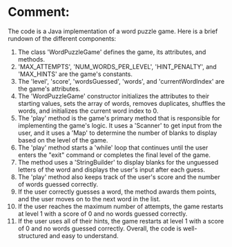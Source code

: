 # Comment:

The code is a Java implementation of a word puzzle game. Here is a brief rundown of the different components:

1. The class 'WordPuzzleGame' defines the game, its attributes, and methods.
2. 'MAX_ATTEMPTS', 'NUM_WORDS_PER_LEVEL', 'HINT_PENALTY', and 'MAX_HINTS' are the game's constants.
3. The 'level', 'score', 'wordsGuessed', 'words', and 'currentWordIndex' are the game's attributes.
4. The 'WordPuzzleGame' constructor initializes the attributes to their starting values, sets the array of words, removes duplicates, shuffles the words, and initializes the current word index to 0.
5. The 'play' method is the game's primary method that is responsible for implementing the game's logic. It uses a 'Scanner' to get input from the user, and it uses a 'Map' to determine the number of blanks to display based on the level of the game.
6. The 'play' method starts a 'while' loop that continues until the user enters the "exit" command or completes the final level of the game.
7. The method uses a 'StringBuilder' to display blanks for the unguessed letters of the word and displays the user's input after each guess.
8. The 'play' method also keeps track of the user's score and the number of words guessed correctly.
9. If the user correctly guesses a word, the method awards them points, and the user moves on to the next word in the list.
10. If the user reaches the maximum number of attempts, the game restarts at level 1 with a score of 0 and no words guessed correctly.
11. If the user uses all of their hints, the game restarts at level 1 with a score of 0 and no words guessed correctly.
Overall, the code is well-structured and easy to understand.